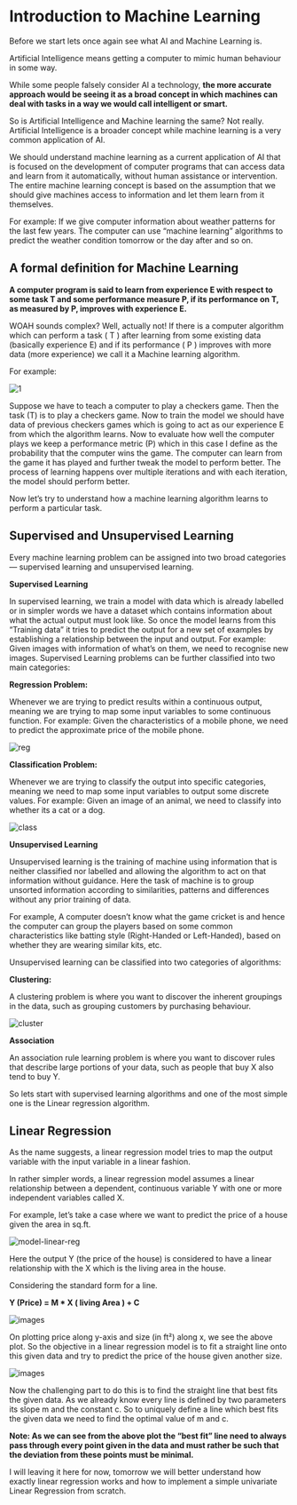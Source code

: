 # Introduction to Machine Learning

Before we start lets once again see what AI and Machine Learning is.

Artificial Intelligence means getting a computer to mimic human behaviour in some way.

While some people falsely consider AI a technology, **the more accurate approach would be seeing it as a broad concept in which machines can deal with tasks in a way we would call intelligent or smart.**

So is Artificial Intelligence and Machine learning the same? Not really. Artificial Intelligence is a broader concept while machine learning is a very common application of AI.

We should understand machine learning as a current application of AI that is focused on the development of computer programs that can access data and learn from it automatically, without human assistance or intervention. The entire machine learning concept is based on the assumption that we should give machines access to information and let them learn from it themselves.

For example: If we give computer information about weather patterns for the last few years. The computer can use “machine learning” algorithms to predict the weather condition tomorrow or the day after and so on.

## A formal definition for Machine Learning

**A computer program is said to learn from experience E with respect to some task T and some performance measure P, if its performance on T, as measured by P, improves with experience E.**

WOAH sounds complex? Well, actually not! If there is a computer algorithm which can perform a task ( T ) after learning from some existing data (basically experience E) and if its performance ( P ) improves with more data (more experience) we call it a Machine learning algorithm.

For example:

![1](images/1.png)

Suppose we have to teach a computer to play a checkers game. Then the task (T) is to play a checkers game. Now to train the model we should have data of previous checkers games which is going to act as our experience E from which the algorithm learns. Now to evaluate how well the computer plays we keep a performance metric (P) which in this case I define as the probability that the computer wins the game. The computer can learn from the game it has played and further tweak the model to perform better. The process of learning happens over multiple iterations and with each iteration, the model should perform better.

Now let’s try to understand how a machine learning algorithm learns to perform a particular task.

## Supervised and Unsupervised Learning

Every machine learning problem can be assigned into two broad categories — supervised learning and unsupervised learning.

**Supervised Learning**

In supervised learning, we train a model with data which is already labelled or in simpler words we have a dataset which contains information about what the actual output must look like. So once the model learns from this “Training data” it tries to predict the output for a new set of examples by establishing a relationship between the input and output.
For example: Given images with information of what’s on them, we need to recognise new images.
Supervised Learning problems can be further classified into two main categories:

**Regression Problem:**

Whenever we are trying to predict results within a continuous output, meaning we are trying to map some input variables to some continuous function. For example: Given the characteristics of a mobile phone, we need to predict the approximate price of the mobile phone.

![reg](images/reg.gif)

**Classification Problem:** 

Whenever we are trying to classify the output into specific categories, meaning we need to map some input variables to output some discrete values. For example: Given an image of an animal, we need to classify into whether its a cat or a dog.

![class](images/class.gif)

**Unsupervised Learning**

Unsupervised learning is the training of machine using information that is neither classified nor labelled and allowing the algorithm to act on that information without guidance. Here the task of machine is to group unsorted information according to similarities, patterns and differences without any prior training of data.

For example, A computer doesn’t know what the game cricket is and hence the computer can group the players based on some common characteristics like batting style (Right-Handed or Left-Handed), based on whether they are wearing similar kits, etc.

Unsupervised learning can be classified into two categories of algorithms:

**Clustering:** 

A clustering problem is where you want to discover the inherent groupings in the data, such as grouping customers by purchasing behaviour.

![cluster](images/cluster.gif)

**Association**

An association rule learning problem is where you want to discover rules that describe large portions of your data, such as people that buy X also tend to buy Y.

So lets start with supervised learning algorithms and one of the most simple one is the Linear regression algorithm.

## Linear Regression

As the name suggests, a linear regression model tries to map the output variable with the input variable in a linear fashion.

In rather simpler words, a linear regression model assumes a linear relationship between a dependent, continuous variable Y with one or more independent variables called X.

For example, let’s take a case where we want to predict the price of a house given the area in sq.ft.

![model-linear-reg](images/linreg.png)

Here the output Y (the price of the house) is considered to have a linear relationship with the X which is the living area in the house.

Considering the standard form for a line.

**Y (Price) = M * X ( living Area ) + C**

![images](images/plot1.png)

On plotting price along y-axis and size (in ft²) along x, we see the above plot. So the objective in a linear regression model is to fit a straight line onto this given data and try to predict the price of the house given another size.

![images](images/plot2.png)

Now the challenging part to do this is to find the straight line that best fits the given data. As we already know every line is defined by two parameters its slope m and the constant c. So to uniquely define a line which best fits the given data we need to find the optimal value of m and c.

**Note: As we can see from the above plot the “best fit” line need to always pass through every point given in the data and must rather be such that the deviation from these points must be minimal.**

I will leaving it here for now, tomorrow we will better understand how exactly linear regression works and how to implement a simple univariate Linear Regression from scratch.